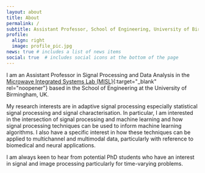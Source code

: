 ```yaml
---
layout: about
title: About
permalink: /
subtitle: Assistant Professor, School of Engineering, University of Birmingham
profile:
  align: right
  image: profile_pic.jpg
news: true # includes a list of news items
social: true  # includes social icons at the bottom of the page
---
```


I am an Assistant Professor in Signal Processing and Data Analysis in the [Microwave Integrated Systems Lab (MISL)](https://www.birmingham.ac.uk/misl){:target="_blank" rel="noopener"} based in the School of Engineering at the University of Birmingham, UK.

My research interests are in adaptive signal processing especially statistical signal processing and signal characterisation. In particular, I am interested in the intersection of signal processing and machine learning and how signal processing techniques can be used to inform machine learning algorithms. I also have a specific interest in how these techniques can be applied to multichannel and multimodal data, particularly with reference to biomedical and neural applications.

I am always keen to hear from potential PhD students who have an interest in signal and image processing particularly for time-varying problems.
